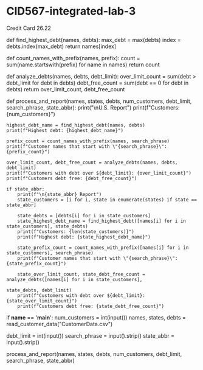 # CID567-integrated-lab-3
Credit Card 26.22 

def find_highest_debt(names, debts):
    max_debt = max(debts)
    index = debts.index(max_debt)
    return names[index]

def count_names_with_prefix(names, prefix):
    count = sum(name.startswith(prefix) for name in names)
    return count

def analyze_debts(names, debts, debt_limit):
    over_limit_count = sum(debt > debt_limit for debt in debts)
    debt_free_count = sum(debt == 0 for debt in debts)
    return over_limit_count, debt_free_count

def process_and_report(names, states, debts, num_customers, debt_limit, search_phrase, state_abbr):
    print("\nU.S. Report")
    print(f"Customers: {num_customers}")

    highest_debt_name = find_highest_debt(names, debts)
    print(f"Highest debt: {highest_debt_name}")

    prefix_count = count_names_with_prefix(names, search_phrase)
    print(f"Customer names that start with \"{search_phrase}\": {prefix_count}")

    over_limit_count, debt_free_count = analyze_debts(names, debts, debt_limit)
    print(f"Customers with debt over ${debt_limit}: {over_limit_count}")
    print(f"Customers debt free: {debt_free_count}")

    if state_abbr:
        print(f"\n{state_abbr} Report")
        state_customers = [i for i, state in enumerate(states) if state == state_abbr]

        state_debts = [debts[i] for i in state_customers]
        state_highest_debt_name = find_highest_debt([names[i] for i in state_customers], state_debts)
        print(f"Customers: {len(state_customers)}")
        print(f"Highest debt: {state_highest_debt_name}")

        state_prefix_count = count_names_with_prefix([names[i] for i in state_customers], search_phrase)
        print(f"Customer names that start with \"{search_phrase}\": {state_prefix_count}")

        state_over_limit_count, state_debt_free_count = analyze_debts([names[i] for i in state_customers],
                                                                      state_debts, debt_limit)
        print(f"Customers with debt over ${debt_limit}: {state_over_limit_count}")
        print(f"Customers debt free: {state_debt_free_count}")

if __name__ == '__main__':
    num_customers = int(input())
    names, states, debts = read_customer_data("CustomerData.csv")

debt_limit = int(input())
search_phrase = input().strip()
state_abbr = input().strip()

process_and_report(names, states, debts, num_customers, debt_limit, search_phrase, state_abbr)
    
